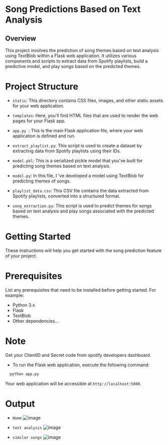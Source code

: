 # Song Predictions Based on Text Analysis
## Overview
This project involves the prediction of song themes based on text analysis using TextBlob within a Flask web application. It utilizes various components and scripts to extract data from Spotify playlists, build a predictive model, and play songs based on the predicted themes.

# Project Structure

- `static`: This directory contains CSS files, images, and other static assets for your web application.

- `templates`: Here, you'll find HTML files that are used to render the web pages for your Flask app.

- `app.py `: This is the main Flask application file, where your web application is defined and run.

- `extract_playlist.py`: This script is used to create a dataset by extracting data from Spotify playlists using their IDs.

- `model.pkl`: This is a serialized pickle model that you've built for predicting song themes based on text analysis.

- `model.py`: In this file, I 've developed a model using TextBlob for predicting themes of songs.

- `playlist_data.csv`: This CSV file contains the data extracted from Spotify playlists, converted into a structured format.

- `song_extraction.py`: This script is used to predict themes for songs based on text analysis and play songs associated with the predicted themes.

# Getting Started
These instructions will help you get started with the song prediction feature of your project.

# Prerequisites
List any prerequisites that need to be installed before getting started. For example:

- Python 3.x
- Flask
- TextBlob
- Other dependencies...

# Note 
Get your ClientID and Secret code from spotify developers dashboard. 

- To run the Flask web application, execute the following command:

```bash
  python app.py
```

Your web application will be accessible at `http://localhost:5000`.

# Output

- ``Home``
![image](https://github.com/Spraveen8-chary/song-prediction/assets/108536707/183830ad-fdbe-4046-9ff3-543506a2729e)

- ``text analysis``
  ![image](https://github.com/Spraveen8-chary/song-prediction/assets/108536707/81a3b0e3-d5bb-4cf4-bec1-ed9d52c73a9f)
- ``similar songs``
    ![image](https://github.com/Spraveen8-chary/song-prediction/assets/108536707/d19840c9-83d9-48bd-ad45-93bf11a6df80)



